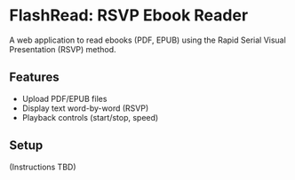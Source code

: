 # FlashRead: RSVP Ebook Reader

A web application to read ebooks (PDF, EPUB) using the Rapid Serial Visual Presentation (RSVP) method.

## Features

- Upload PDF/EPUB files
- Display text word-by-word (RSVP)
- Playback controls (start/stop, speed)

## Setup

(Instructions TBD) 